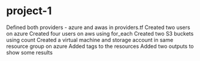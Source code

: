 # project-1
Defined both providers - azure and awas in providers.tf
Created two users on azure 
Created four users on aws using for_each
Created two S3 buckets using count
Created a virtual machine and storage account in same resource group on azure
Added tags to the resources
Added two outputs to show some results
